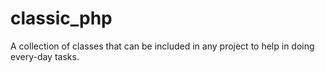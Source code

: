 # classic_php
A collection of classes that can be included in any project to help in doing every-day tasks.
